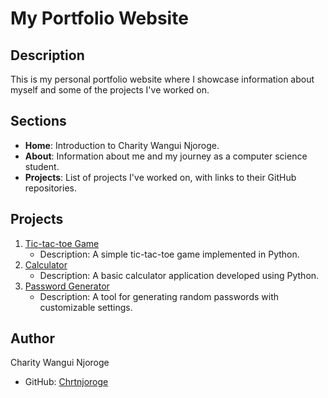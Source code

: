 # My Portfolio Website

## Description
This is my personal portfolio website where I showcase information about myself and some of the projects I've worked on.

## Sections
- **Home**: Introduction to Charity Wangui Njoroge.
- **About**: Information about me and my journey as a computer science student.
- **Projects**: List of projects I've worked on, with links to their GitHub repositories.

## Projects
1. [Tic-tac-toe Game](https://github.com/Chrtnjoroge/Tic-Tac-Toe-game)
   - Description: A simple tic-tac-toe game implemented in Python.
2. [Calculator](https://github.com/Chrtnjoroge/Calculator)
   - Description: A basic calculator application developed using Python.
3. [Password Generator](https://github.com/Chrtnjoroge/Password-Generator)
   - Description: A tool for generating random passwords with customizable settings.

## Author
Charity Wangui Njoroge
- GitHub: [Chrtnjoroge](https://github.com/Chrtnjoroge)


